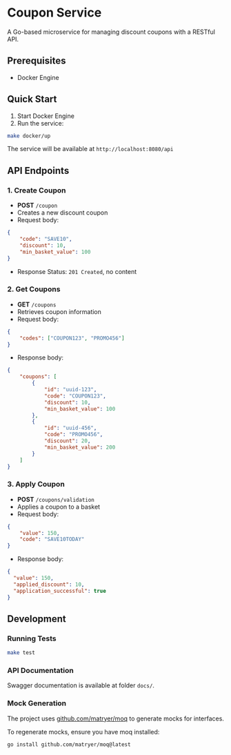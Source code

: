 # Coupon Service
A Go-based microservice for managing discount coupons with a RESTful API.

## Prerequisites
- Docker Engine


## Quick Start
1. Start Docker Engine
2. Run the service:
```bash
make docker/up
```
The service will be available at `http://localhost:8080/api`

## API Endpoints

### 1. Create Coupon
- **POST** `/coupon`
- Creates a new discount coupon
- Request body:
```json
{
    "code": "SAVE10",
    "discount": 10,
    "min_basket_value": 100
}
```
- Response Status: `201 Created`, no content

### 2. Get Coupons
- **GET** `/coupons`
- Retrieves coupon information
- Request body:
```json
{
    "codes": ["COUPON123", "PROMO456"]
}
```
- Response body:
```json
{
    "coupons": [
        {
            "id": "uuid-123",
            "code": "COUPON123",
            "discount": 10,
            "min_basket_value": 100
        },
        {
            "id": "uuid-456",
            "code": "PROMO456",
            "discount": 20,
            "min_basket_value": 200
        }
    ]
}
```

### 3. Apply Coupon
- **POST** `/coupons/validation`
- Applies a coupon to a basket
- Request body:
```json
{
    "value": 150,
    "code": "SAVE10TODAY"
}
```
- Response body:
```json
{
  "value": 150,
  "applied_discount": 10,
  "application_successful": true
}
```

## Development

### Running Tests
```bash
make test
```

### API Documentation
Swagger documentation is available at folder `docs/`.

### Mock Generation
The project uses [github.com/matryer/moq](https://github.com/matryer/moq) to generate mocks for interfaces.

To regenerate mocks, ensure you have moq installed:
```bash
go install github.com/matryer/moq@latest
```


